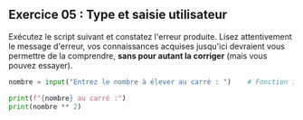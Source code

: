 ## Exercice 05 : Type et saisie utilisateur

Exécutez le script suivant et constatez l'erreur produite. Lisez attentivement le message d'erreur, vos connaissances acquises jusqu'ici devraient vous permettre de la comprendre, **sans pour autant la corriger** (mais vous pouvez essayer).

```python
nombre = input("Entrez le nombre à élever au carré : ")    # Fonction input()

print(f"{nombre} au carré :")
print(nombre ** 2)
```